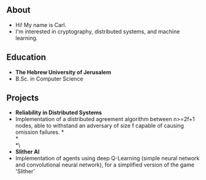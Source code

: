 ## About

* Hi! My name is Carl.
* I'm interested in cryptography, distributed systems, and machine learning.

## Education

* **The Hebrew University of Jerusalem** 
* B.Sc. in Computer Science

## Projects

* **Reliability in Distributed Systems**
* Implementation of a distributed agreement algorithm between n>=2f+1 nodes, able to withstand an adversary of size f capable of causing omission failures. 
*\
*\
*\
* **Slither AI**
* Implementation of agents using deep Q-Learning (simple neural network and convolutional neural network), for a simplified version of the game 'Slither'
